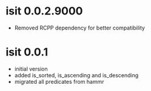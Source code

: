 
# isit 0.0.2.9000

* Removed RCPP dependency for better compatibility


# isit 0.0.1

* initial version
* added is_sorted, is_ascending and is_descending
* migrated all predicates from hammr
